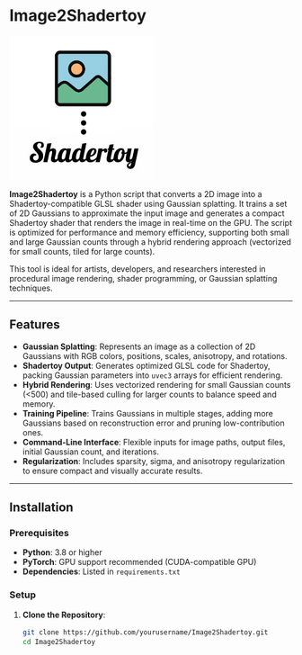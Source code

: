 # Image2Shadertoy

![Icon](icon.png)

**Image2Shadertoy** is a Python script that converts a 2D image into a Shadertoy-compatible GLSL shader using Gaussian splatting. It trains a set of 2D Gaussians to approximate the input image and generates a compact Shadertoy shader that renders the image in real-time on the GPU. The script is optimized for performance and memory efficiency, supporting both small and large Gaussian counts through a hybrid rendering approach (vectorized for small counts, tiled for large counts).

This tool is ideal for artists, developers, and researchers interested in procedural image rendering, shader programming, or Gaussian splatting techniques.

---

## Features

- **Gaussian Splatting**: Represents an image as a collection of 2D Gaussians with RGB colors, positions, scales, anisotropy, and rotations.
- **Shadertoy Output**: Generates optimized GLSL code for Shadertoy, packing Gaussian parameters into `uvec3` arrays for efficient rendering.
- **Hybrid Rendering**: Uses vectorized rendering for small Gaussian counts (<500) and tile-based culling for larger counts to balance speed and memory.
- **Training Pipeline**: Trains Gaussians in multiple stages, adding more Gaussians based on reconstruction error and pruning low-contribution ones.
- **Command-Line Interface**: Flexible inputs for image paths, output files, initial Gaussian count, and iterations.
- **Regularization**: Includes sparsity, sigma, and anisotropy regularization to ensure compact and visually accurate results.

---

## Installation

### Prerequisites
- **Python**: 3.8 or higher
- **PyTorch**: GPU support recommended (CUDA-compatible GPU)
- **Dependencies**: Listed in `requirements.txt`

### Setup
1. **Clone the Repository**:
   ```bash
   git clone https://github.com/yourusername/Image2Shadertoy.git
   cd Image2Shadertoy